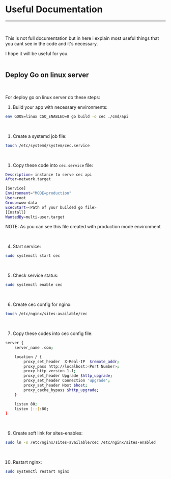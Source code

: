# Useful Documentation
---
<br />

This is not full documentation but in here i explain most useful things that you cant see in the code and it's necessary.
<br />

I hope it will be useful for you.
<br />
<br />

## Deploy Go on linux server
<br />

For deploy go on linux server do these steps:
<br />

1. Build your app with necessary environments:
```bash
env GOOS=linux CGO_ENABLED=0 go build -o cec ./cmd/api
```
<br />

1. Create a systemd job file:
```bash
touch /etc/systemd/system/cec.service
```
<br />

1. Copy these code into `cec.service` file:
```bash
Description= instance to serve cec api
After=network.target

[Service]
Environment="MODE=production"
User=root
Group=www-data
ExecStart=<Path of your builded go file>
[Install]
WantedBy=multi-user.target
```
NOTE: As you can see this file created with production mode environment
<br />

<br />

4. Start service:
```bash
sudo systemctl start cec
```
<br />

5. Check service status:
```bash
sudo systemctl enable cec
```
<br />

6. Create cec config for nginx:
```bash
touch /etc/nginx/sites-available/cec
```
<br />

7. Copy these codes into cec config file:
```bash
server {
    server_name .com;

    location / {
        proxy_set_header  X-Real-IP  $remote_addr;
        proxy_pass http://localhost:<Port Number>;
        proxy_http_version 1.1;
        proxy_set_header Upgrade $http_upgrade;
        proxy_set_header Connection 'upgrade';
        proxy_set_header Host $host;
        proxy_cache_bypass $http_upgrade;
    }

    listen 80;
    listen [::]:80;
}
```
<br />

9. Create soft link for sites-enables:
```bash
sudo ln -s /etc/nginx/sites-available/cec /etc/nginx/sites-enabled
```
<br />

10. Restart nginx:
```bash
sudo systemctl restart nginx
```
